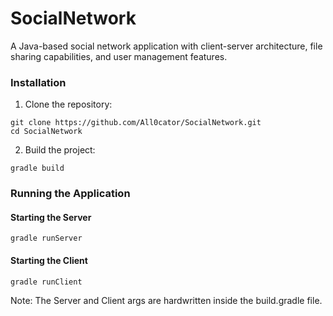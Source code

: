 # SocialNetwork
A Java-based social network application with client-server architecture, file sharing capabilities, and user management features.

### Installation
1. Clone the repository:
```
git clone https://github.com/All0cator/SocialNetwork.git
cd SocialNetwork
```

2. Build the project:
```
gradle build
```

### Running the Application
#### Starting the Server
```
gradle runServer
```

#### Starting the Client
```
gradle runClient
```

Note: The Server and Client args are hardwritten inside the build.gradle file.
